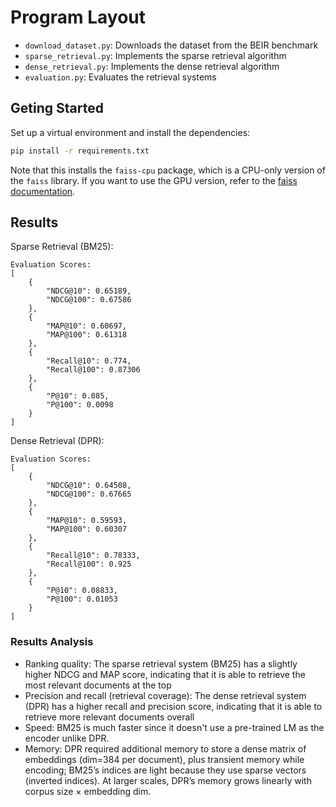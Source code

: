 # Program Layout
- `download_dataset.py`: Downloads the dataset from the BEIR benchmark
- `sparse_retrieval.py`: Implements the sparse retrieval algorithm
- `dense_retrieval.py`: Implements the dense retrieval algorithm
- `evaluation.py`: Evaluates the retrieval systems

## Geting Started
Set up a virtual environment and install the dependencies:
```bash
pip install -r requirements.txt
```

Note that this installs the `faiss-cpu` package, which is a CPU-only version of the `faiss` library. If you want to use the GPU version, refer to the [faiss documentation](https://github.com/facebookresearch/faiss/blob/main/INSTALL.md).


## Results
Sparse Retrieval (BM25):
```
Evaluation Scores:
[
    {
        "NDCG@10": 0.65189,
        "NDCG@100": 0.67586
    },
    {
        "MAP@10": 0.60697,
        "MAP@100": 0.61318
    },
    {
        "Recall@10": 0.774,
        "Recall@100": 0.87306
    },
    {
        "P@10": 0.085,
        "P@100": 0.0098
    }
]
```

Dense Retrieval (DPR):
```
Evaluation Scores:
[
    {
        "NDCG@10": 0.64508,
        "NDCG@100": 0.67665
    },
    {
        "MAP@10": 0.59593,
        "MAP@100": 0.60307
    },
    {
        "Recall@10": 0.78333,
        "Recall@100": 0.925
    },
    {
        "P@10": 0.08833,
        "P@100": 0.01053
    }
]
```

### Results Analysis
- Ranking quality: The sparse retrieval system (BM25) has a slightly higher NDCG and MAP score, indicating that it is able to retrieve the most relevant documents at the top
- Precision and recall (retrieval coverage): The dense retrieval system (DPR) has a higher recall and precision score, indicating that it is able to retrieve more relevant documents overall
- Speed: BM25 is much faster since it doesn't use a pre-trained LM as the encoder unlike DPR.
- Memory: DPR required additional memory to store a dense matrix of embeddings (dim=384 per document), plus transient memory while encoding; BM25’s indices are light because they use
sparse vectors (inverted indices). At larger scales, DPR’s memory grows linearly with corpus size × embedding dim.
